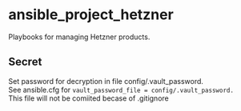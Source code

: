 # ansible_project_hetzner
Playbooks for managing Hetzner products.

## Secret
Set password for decryption in file config/.vault_password.  
See ansible.cfg for ```vault_password_file = config/.vault_password.```  
This file will not be comiited becase of .gitignore  
